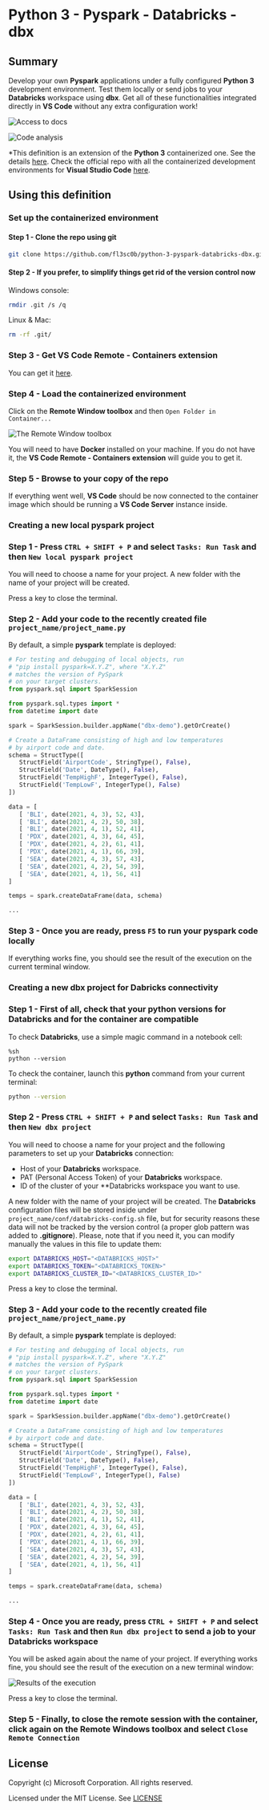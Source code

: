 # Python 3 - Pyspark - Databricks - dbx

## Summary

Develop your own **Pyspark** applications under a fully configured **Python 3** development environment. Test them locally or send jobs to your **Databricks** workspace using **dbx**. Get all of these functionalities integrated directly in **VS Code** without any extra configuration work!

![Access to docs](./README/img/docum.png)

![Code analysis](./README/img/code-analysis.png)

*This definition is an extension of the **Python 3** containerized one. See the details [here](https://github.com/microsoft/vscode-dev-containers/blob/main/containers/python-3/README.md). Check the official repo with all the containerized development environments for **Visual Studio Code** [here](https://github.com/microsoft/vscode-dev-containers).

## Using this definition

### **Set up the containerized environment**

#### **Step 1** - Clone the repo using **git**

```bash
git clone https://github.com/fl3sc0b/python-3-pyspark-databricks-dbx.git
```

#### **Step 2** - If you prefer, to simplify things get rid of the version control now

Windows console:

```bash
rmdir .git /s /q
```

Linux & Mac:

```bash
rm -rf .git/
```
### **Step 3** - Get **VS Code Remote - Containers extension**

You can get it [here](https://aka.ms/vscode-remote/download/containers).

### **Step 4** - Load the containerized environment

Click on the **Remote Window toolbox** and then `Open Folder in Container...`

![The Remote Window toolbox](./README/img/remote-windows-toolbox.png)

You will need to have **Docker** installed on your machine. If you do not have it, the **VS Code Remote - Containers extension** will guide you to get it.

### **Step 5** - Browse to your copy of the repo
If everything went well, **VS Code** should be now connected to the container image which should be running a **VS Code Server** instance inside.

### **Creating a new local pyspark project**

### **Step 1** - Press `CTRL + SHIFT + P` and select `Tasks: Run Task` and then `New local pyspark project`

You will need to choose a name for your project. A new folder with the name of your project will be created.

Press a key to close the terminal.

### **Step 2** - Add your code to the recently created file `project_name/project_name.py`

By default, a simple **pyspark** template is deployed:

```python
# For testing and debugging of local objects, run
# "pip install pyspark=X.Y.Z", where "X.Y.Z"
# matches the version of PySpark
# on your target clusters.
from pyspark.sql import SparkSession

from pyspark.sql.types import *
from datetime import date

spark = SparkSession.builder.appName("dbx-demo").getOrCreate()

# Create a DataFrame consisting of high and low temperatures
# by airport code and date.
schema = StructType([
   StructField('AirportCode', StringType(), False),
   StructField('Date', DateType(), False),
   StructField('TempHighF', IntegerType(), False),
   StructField('TempLowF', IntegerType(), False)
])

data = [
   [ 'BLI', date(2021, 4, 3), 52, 43],
   [ 'BLI', date(2021, 4, 2), 50, 38],
   [ 'BLI', date(2021, 4, 1), 52, 41],
   [ 'PDX', date(2021, 4, 3), 64, 45],
   [ 'PDX', date(2021, 4, 2), 61, 41],
   [ 'PDX', date(2021, 4, 1), 66, 39],
   [ 'SEA', date(2021, 4, 3), 57, 43],
   [ 'SEA', date(2021, 4, 2), 54, 39],
   [ 'SEA', date(2021, 4, 1), 56, 41]
]

temps = spark.createDataFrame(data, schema)

...
```

### **Step 3** - Once you are ready, press `F5` to run your **pyspark** code locally

If everything works fine, you should see the result of the execution on the current terminal window.

### **Creating a new dbx project for Dabricks connectivity**

### **Step 1** - First of all, check that your python versions for **Databricks** and for the container are compatible

To check **Databricks**, use a simple magic command in a notebook cell:

```text
%sh
python --version
```

To check the container, launch this **python** command from your current terminal:

```bash
python --version
```

### **Step 2** - Press `CTRL + SHIFT + P` and select `Tasks: Run Task` and then `New dbx project`

You will need to choose a name for your project and the following parameters to set up your **Databricks** connection:

- Host of your **Databricks** workspace.
- PAT (Personal Access Token) of your **Databricks** workspace.
- ID of the cluster of your **Databricks workspace you want to use. 

A new folder with the name of your project will be created. The **Databricks** configuration files will be stored inside under `project_name/conf/databricks-config.sh` file, but for security reasons these data will not be tracked by the version control (a proper glob pattern was added to **.gitignore**). Please, note that if you need it, you can modify manually the values in this file to update them:

```bash
export DATABRICKS_HOST="<DATABRICKS_HOST>"
export DATABRICKS_TOKEN="<DATABRICKS_TOKEN>"
export DATABRICKS_CLUSTER_ID="<DATABRICKS_CLUSTER_ID>"
```

Press a key to close the terminal.

### **Step 3** - Add your code to the recently created file `project_name/project_name.py`

By default, a simple **pyspark** template is deployed:

```python
# For testing and debugging of local objects, run
# "pip install pyspark=X.Y.Z", where "X.Y.Z"
# matches the version of PySpark
# on your target clusters.
from pyspark.sql import SparkSession

from pyspark.sql.types import *
from datetime import date

spark = SparkSession.builder.appName("dbx-demo").getOrCreate()

# Create a DataFrame consisting of high and low temperatures
# by airport code and date.
schema = StructType([
   StructField('AirportCode', StringType(), False),
   StructField('Date', DateType(), False),
   StructField('TempHighF', IntegerType(), False),
   StructField('TempLowF', IntegerType(), False)
])

data = [
   [ 'BLI', date(2021, 4, 3), 52, 43],
   [ 'BLI', date(2021, 4, 2), 50, 38],
   [ 'BLI', date(2021, 4, 1), 52, 41],
   [ 'PDX', date(2021, 4, 3), 64, 45],
   [ 'PDX', date(2021, 4, 2), 61, 41],
   [ 'PDX', date(2021, 4, 1), 66, 39],
   [ 'SEA', date(2021, 4, 3), 57, 43],
   [ 'SEA', date(2021, 4, 2), 54, 39],
   [ 'SEA', date(2021, 4, 1), 56, 41]
]

temps = spark.createDataFrame(data, schema)

...
```

### **Step 4** - Once you are ready, press `CTRL + SHIFT + P` and select `Tasks: Run Task` and then `Run dbx project` to send a job to your Databricks workspace

You will be asked again about the name of your project. If everything works fine, you should see the result of the execution on a new terminal window:

![Results of the execution](./README/img/results.png)

Press a key to close the terminal.

### **Step 5** - Finally, to close the remote session with the container, click again on the **Remote Windows toolbox** and select `Close Remote Connection`

## License

Copyright (c) Microsoft Corporation. All rights reserved.

Licensed under the MIT License. See [LICENSE](https://github.com/microsoft/vscode-dev-containers/blob/main/LICENSE)
